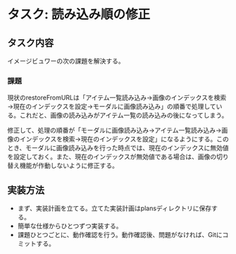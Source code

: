 # タスク: 読み込み順の修正

## タスク内容

イメージビュワーの次の課題を解決する。

### 課題

現状のrestoreFromURLは「アイテム一覧読み込み→画像のインデックスを検索→現在のインデックスを設定→モーダルに画像読み込み」の順番で処理している。これだと、画像の読み込みがアイテム一覧の読み込みの後になってしまう。

修正して、処理の順番が「モーダルに画像読み込み→アイテム一覧読み込み→画像のインデックスを検索→現在のインデックスを設定」になるようにする。このとき、モーダルに画像読み込みを行った時点では、現在のインデックスに無効値を設定しておく。また、現在のインデックスが無効値である場合は、画像の切り替え機能が作動しないように修正する。

## 実装方法

- まず、実装計画を立てる。立てた実装計画はplansディレクトリに保存する。
- 簡単な仕様からひとつずつ実装する。
- 課題ひとつごとに、動作確認を行う。動作確認後、問題がなければ、Gitにコミットする。
